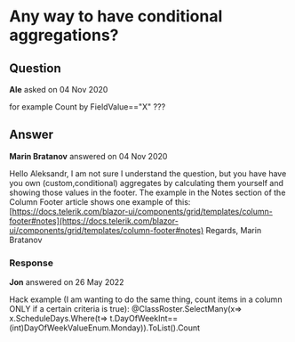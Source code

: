 # Any way to have conditional aggregations?

## Question

**Ale** asked on 04 Nov 2020

for example Count by FieldValue=="X" ???

## Answer

**Marin Bratanov** answered on 04 Nov 2020

Hello Aleksandr, I am not sure I understand the question, but you have have you own (custom,conditional) aggregates by calculating them yourself and showing those values in the footer. The example in the Notes section of the Column Footer article shows one example of this: [https://docs.telerik.com/blazor-ui/components/grid/templates/column-footer#notes](https://docs.telerik.com/blazor-ui/components/grid/templates/column-footer#notes) Regards, Marin Bratanov

### Response

**Jon** answered on 26 May 2022

Hack example (I am wanting to do the same thing, count items in a column ONLY if a certain criteria is true): <FooterTemplate> @ClassRoster.SelectMany(x=> x.ScheduleDays.Where(t=> t.DayOfWeekInt==(int)DayOfWeekValueEnum.Monday)).ToList().Count </FooterTemplate>
